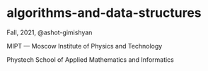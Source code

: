 # algorithms-and-data-structures

Fall, 2021, @ashot-gimishyan

MIPT — Moscow Institute of Physics and Technology

Phystech School of Applied Mathematics and Informatics
